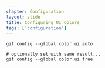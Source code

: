 ```yaml
---
chapter: Configuration
layout: slide
title: Configuring UI Colors
tags: ['configuration']
---
```


	git config --global color.ui auto
	
	# optionally set with same result...
	git config --global color.ui true
